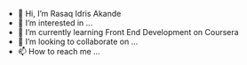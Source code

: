 - 👋 Hi, I’m Rasaq Idris Akande
- 👀 I’m interested in ...
- 🌱 I’m currently learning Front End Development on Coursera
- 💞️ I’m looking to collaborate on ...
- 📫 How to reach me ...

<!---
gentlerhiz/gentlerhiz is a ✨ special ✨ repository because its `README.md` (this file) appears on your GitHub profile.
You can click the Preview link to take a look at your changes.
--->
